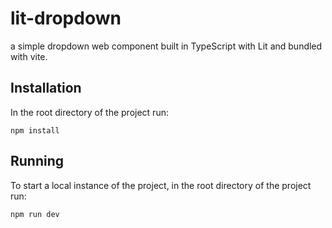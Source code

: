 # lit-dropdown
a simple dropdown web component built in TypeScript with Lit and bundled with vite.

## Installation
In the root directory of the project run:
```
npm install

```

## Running
To start a local instance of the project, in the root directory of the project run:

```
npm run dev
```
